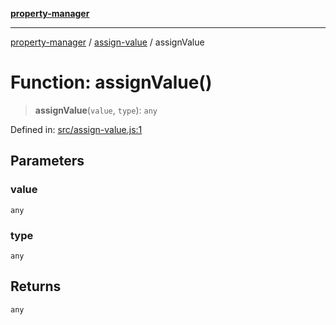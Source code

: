[**property-manager**](../../README.md)

***

[property-manager](../../modules.md) / [assign-value](../README-1.md) / assignValue

# Function: assignValue()

> **assignValue**(`value`, `type`): `any`

Defined in: [src/assign-value.js:1](https://github.com/snowyu/property-manager.js/blob/7cecb27374754b743733e81c6027a17dd0c349c2/src/assign-value.js#L1)

## Parameters

### value

`any`

### type

`any`

## Returns

`any`
